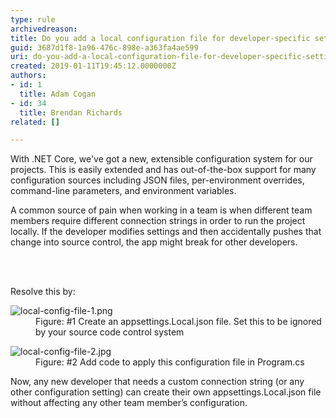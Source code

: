 ```yaml
---
type: rule
archivedreason: 
title: Do you add a local configuration file for developer-specific settings?
guid: 3687d1f8-1a96-476c-898e-a363fa4ae599
uri: do-you-add-a-local-configuration-file-for-developer-specific-settings
created: 2019-01-11T19:45:12.0000000Z
authors:
- id: 1
  title: Adam Cogan
- id: 34
  title: Brendan Richards
related: []

---
```



<p>With .NET Core, we've got a new, extensible configuration system for our projects. This is easily extended and has out-of-the-box support for many configuration sources including JSON files, per-environment overrides, command-line parameters, and environment variables.</p><p>A common source of pain when working in a team is when different team members require different connection strings in order to run the project locally. If the developer modifies settings and then accidentally pushes that change into source control, the app might break for other developers.</p>
<br><excerpt class='endintro'></excerpt><br>
<p>Resolve this by&#58;</p><dl class="image"><dt><img src="/PublishingImages/local-config-file-1.png" alt="local-config-file-1.png" /></dt><dd>Figure&#58; #1 Create an appsettings.Local.json file. Set this to be ignored by your source code control system</dd></dl><dl class="image"><dt><img src="/PublishingImages/local-config-file-2.jpg" alt="local-config-file-2.jpg" /></dt><dd>Figure&#58; #2 ​Add code to apply this configuration file in Program.cs</dd></dl><p>Now, any new developer that needs a custom connection string (or any other configuration setting) can create their own appsettings.Local.json file without affecting any other team member’s configuration.</p>



